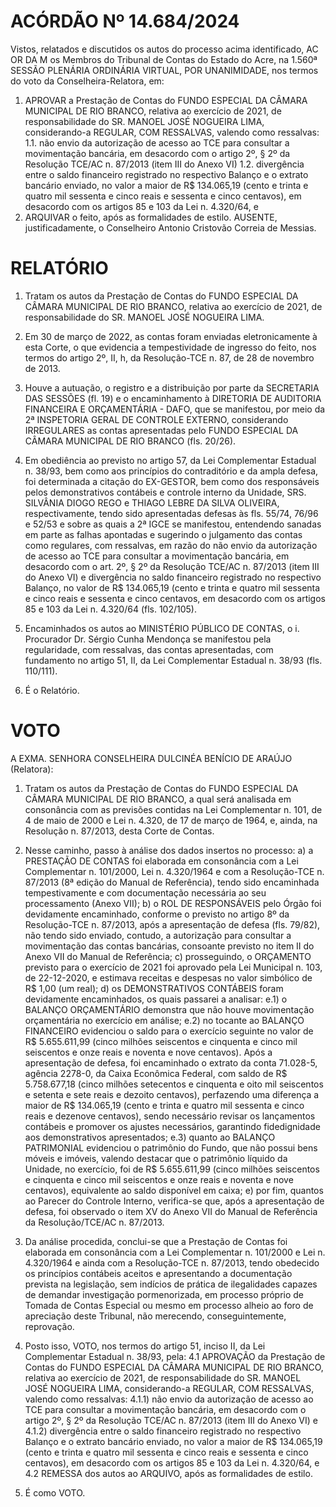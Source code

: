 # ACÓRDÃO Nº 14.684/2024

Vistos, relatados e discutidos os autos do processo acima identificado, AC OR DA M os Membros do Tribunal de Contas do Estado do Acre, na 1.560ª SESSÃO PLENÁRIA ORDINÁRIA VIRTUAL, POR UNANIMIDADE, nos termos do voto da Conselheira-Relatora, em:

1. APROVAR a Prestação de Contas do FUNDO ESPECIAL DA CÂMARA MUNICIPAL DE RIO BRANCO, relativa ao exercício de 2021, de responsabilidade do SR. MANOEL JOSÉ NOGUEIRA LIMA, considerando-a REGULAR, COM RESSALVAS, valendo como ressalvas:
   1.1. não envio da autorização de acesso ao TCE para consultar a movimentação bancária, em desacordo com o artigo 2º, § 2º da Resolução TCE/AC n. 87/2013 (item III do Anexo VI)
   1.2. divergência entre o saldo financeiro registrado no respectivo Balanço e o extrato bancário enviado, no valor a maior de R$ 134.065,19 (cento e trinta e quatro mil sessenta e cinco reais e sessenta e cinco centavos), em desacordo com os artigos 85 e 103 da Lei n. 4.320/64, e
2. ARQUIVAR o feito, após as formalidades de estilo. AUSENTE, justificadamente, o Conselheiro Antonio Cristovão Correia de Messias.

# RELATÓRIO

1. Tratam os autos da Prestação de Contas do FUNDO ESPECIAL DA CÂMARA MUNICIPAL DE RIO BRANCO, relativa ao exercício de 2021, de responsabilidade do SR. MANOEL JOSÉ NOGUEIRA LIMA.
2. Em 30 de março de 2022, as contas foram enviadas eletronicamente à esta Corte, o que evidencia a tempestividade de ingresso do feito, nos termos do artigo 2º, II, h, da Resolução-TCE n. 87, de 28 de novembro de 2013.
3. Houve a autuação, o registro e a distribuição por parte da SECRETARIA DAS SESSÕES (fl. 19) e o encaminhamento à DIRETORIA DE AUDITORIA FINANCEIRA E ORÇAMENTÁRIA - DAFO, que se manifestou, por meio da 2ª INSPETORIA GERAL DE CONTROLE EXTERNO, considerando IRREGULARES as contas apresentadas pelo FUNDO ESPECIAL DA CÂMARA MUNICIPAL DE RIO BRANCO (fls. 20/26).
4. Em obediência ao previsto no artigo 57, da Lei Complementar Estadual n. 38/93, bem como aos princípios do contraditório e da ampla defesa, foi determinada a citação do EX-GESTOR, bem como dos responsáveis pelos demonstrativos contábeis e controle interno da Unidade, SRS. SILVÂNIA DIOGO REGO e THIAGO LEBRE DA SILVA OLIVEIRA, respectivamente, tendo sido apresentadas defesas às fls. 55/74, 76/96 e 52/53 e sobre as quais a 2ª IGCE se manifestou, entendendo sanadas em parte as falhas apontadas e sugerindo o julgamento das contas como regulares, com ressalvas, em razão do não envio da autorização de acesso ao TCE para consultar a movimentação bancária, em desacordo com o art. 2º, § 2º da Resolução TCE/AC n. 87/2013 (item III do Anexo VI) e divergência no saldo financeiro registrado no respectivo Balanço, no valor de R$ 134.065,19 (cento e trinta e quatro mil sessenta e cinco reais e sessenta e cinco centavos, em desacordo com os artigos 85 e 103 da Lei n. 4.320/64 (fls. 102/105).

5. Encaminhados os autos ao MINISTÉRIO PÚBLICO DE CONTAS, o i. Procurador Dr. Sérgio Cunha Mendonça se manifestou pela regularidade, com ressalvas, das contas apresentadas, com fundamento no artigo 51, II, da Lei Complementar Estadual n. 38/93 (fls. 110/111).

6. É o Relatório.

# VOTO

A EXMA. SENHORA CONSELHEIRA DULCINÉA BENÍCIO DE ARAÚJO (Relatora):

1. Tratam os autos da Prestação de Contas do FUNDO ESPECIAL DA CÂMARA MUNICIPAL DE RIO BRANCO, a qual será analisada em consonância com as previsões contidas na Lei Complementar n. 101, de 4 de maio de 2000 e Lei n. 4.320, de 17 de março de 1964, e, ainda, na Resolução n. 87/2013, desta Corte de Contas.
2. Nesse caminho, passo à análise dos dados insertos no processo:
   a) a PRESTAÇÃO DE CONTAS foi elaborada em consonância com a Lei Complementar n. 101/2000, Lei n. 4.320/1964 e com a Resolução-TCE n. 87/2013 (8ª edição do Manual de Referência), tendo sido encaminhada tempestivamente e com documentação necessária ao seu processamento (Anexo VII);
   b) o ROL DE RESPONSÁVEIS pelo Órgão foi devidamente encaminhado, conforme o previsto no artigo 8º da Resolução-TCE n. 87/2013, após a apresentação de defesa (fls. 79/82), não tendo sido enviado, contudo, a autorização para consultar a movimentação das contas bancárias, consoante previsto no item II do Anexo VII do Manual de Referência;
   c) prosseguindo, o ORÇAMENTO previsto para o exercício de 2021 foi aprovado pela Lei Municipal n. 103, de 22-12-2020, e estimava receitas e despesas no valor simbólico de R$ 1,00 (um real);
   d) os DEMONSTRATIVOS CONTÁBEIS foram devidamente encaminhados, os quais passarei a analisar:
   e.1) o BALANÇO ORÇAMENTÁRIO demonstra que não houve movimentação orçamentária no exercício em análise;
   e.2) no tocante ao BALANÇO FINANCEIRO evidenciou o saldo para o exercício seguinte no valor de R$ 5.655.611,99 (cinco milhões seiscentos e cinquenta e cinco mil seiscentos e onze reais e noventa e nove centavos). Após a apresentação de defesa, foi encaminhado o extrato da conta 71.028-5, agência 2278-0, da Caixa Econômica Federal, com saldo de R$ 5.758.677,18 (cinco milhões setecentos e cinquenta e oito mil seiscentos e setenta e sete reais e dezoito centavos), perfazendo uma diferença a maior de R$ 134.065,19 (cento e trinta e quatro mil sessenta e cinco reais e dezenove centavos), sendo necessário revisar os lançamentos contábeis e promover os ajustes necessários, garantindo fidedignidade aos demonstrativos apresentados;
   e.3) quanto ao BALANÇO PATRIMONIAL evidenciou o patrimônio do Fundo, que não possui bens móveis e imóveis, valendo destacar que o patrimônio líquido da Unidade, no exercício, foi de R$ 5.655.611,99 (cinco milhões seiscentos e cinquenta e cinco mil seiscentos e onze reais e noventa e nove centavos), equivalente ao saldo disponível em caixa;
   e) por fim, quantos ao Parecer do Controle Interno, verifica-se que, após a apresentação de defesa, foi observado o item XV do Anexo VII do Manual de Referência da Resolução/TCE/AC n. 87/2013.

3. Da análise procedida, conclui-se que a Prestação de Contas foi elaborada em consonância com a Lei Complementar n. 101/2000 e Lei n. 4.320/1964 e ainda com a Resolução-TCE n. 87/2013, tendo obedecido os princípios contábeis aceitos e apresentando a documentação prevista na legislação, sem indícios de prática de ilegalidades capazes de demandar investigação pormenorizada, em processo próprio de Tomada de Contas Especial ou mesmo em processo alheio ao foro de apreciação deste Tribunal, não merecendo, conseguintemente, reprovação.

4. Posto isso, VOTO, nos termos do artigo 51, inciso II, da Lei Complementar Estadual n. 38/93, pela:
   4.1 APROVAÇÃO da Prestação de Contas do FUNDO ESPECIAL DA CÂMARA MUNICIPAL DE RIO BRANCO, relativa ao exercício de 2021, de responsabilidade do SR. MANOEL JOSÉ NOGUEIRA LIMA, considerando-a REGULAR, COM RESSALVAS, valendo como ressalvas:
   4.1.1) não envio da autorização de acesso ao TCE para consultar a movimentação bancária, em desacordo com o artigo 2º, § 2º da Resolução TCE/AC n. 87/2013 (item III do Anexo VI) e
   4.1.2) divergência entre o saldo financeiro registrado no respectivo Balanço e o extrato bancário enviado, no valor a maior de R$ 134.065,19 (cento e trinta e quatro mil sessenta e cinco reais e sessenta e cinco centavos), em desacordo com os artigos 85 e 103 da Lei n. 4.320/64, e
   4.2 REMESSA dos autos ao ARQUIVO, após as formalidades de estilo.

5. É como VOTO.
